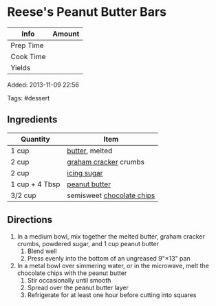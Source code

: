 # Reese's Peanut Butter Bars

| Info      | Amount |
| --------- | ------ |
| Prep Time |        |
| Cook Time |        |
| Yields    |        |

Added: 2013-11-09 22:56

Tags: #dessert

## Ingredients

| Quantity       | Item                                                           |
| -------------- | -------------------------------------------------------------- |
| 1 cup          | [butter](../Ingredients/butter.md), melted                     |
| 2 cup          | [graham cracker](../Ingredients/graham%20cracker.md) crumbs      |
| 2 cup          | [icing sugar](../Ingredients/icing%20sugar.md)                   |
| 1 cup + 4 Tbsp | [peanut butter](../Ingredients/peanut%20butter.md)               |
| 3/2 cup        | semisweet [chocolate chips](../Ingredients/chocolate%20chips.md) |

## Directions

1. In a medium bowl, mix together the melted butter, graham cracker crumbs, powdered sugar, and 1 cup peanut butter
    1. Blend well
    1. Press evenly into the bottom of an ungreased 9"×13" pan
1. In a metal bowl over simmering water, or in the microwave, melt the chocolate chips with the peanut butter
    1. Stir occasionally until smooth
    1. Spread over the peanut butter layer
    1. Refrigerate for at least one hour before cutting into squares

